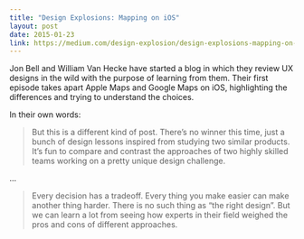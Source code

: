 ```yaml
---
title: "Design Explosions: Mapping on iOS"
layout: post
date: 2015-01-23
link: https://medium.com/design-explosion/design-explosions-mapping-on-ios-ad4ec6ba5c59
---
```


Jon Bell and William Van Hecke have started a blog in which they review UX designs in the wild with the purpose of learning from them. Their first episode takes apart Apple Maps and Google Maps on iOS, highlighting the differences and trying to understand the choices.

In their own words:

> But this is a different kind of post. There’s no winner this time, just a bunch of design lessons inspired from studying two similar products. It’s fun to compare and contrast the approaches of two highly skilled teams working on a pretty unique design challenge.

...

> Every decision has a tradeoff. Every thing you make easier can make another thing harder. There is no such thing as “the right design”. But we can learn a lot from seeing how experts in their field weighed the pros and cons of different approaches.

